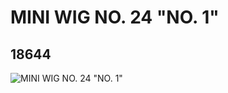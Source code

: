 # MINI WIG NO. 24 "NO. 1"
## 18644
![MINI WIG NO. 24 "NO. 1"](https://lc-www-live-s.legocdn.com/media/bricks/5/2/6086978.jpg)
